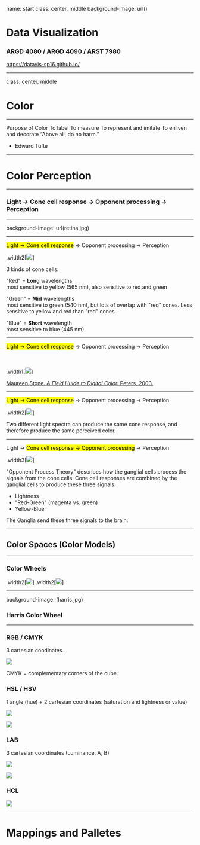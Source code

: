 name: start
class: center, middle
background-image: url()

# Data Visualization
                
### ARGD 4080 / ARGD 4090 / ARST 7980

<https://datavis-sp16.github.io/>

---
class: center, middle

# Color

---

Purpose of ColorTo labelTo measureTo represent and imitate To enliven and decorate“Above all, do no harm.”- Edward Tufte

---

# Color Perception

---

### Light &rarr; Cone cell response &rarr; Opponent processing &rarr; Perception

---

background-image: url(retina.jpg)

---

<mark>Light &rarr; Cone cell response</mark> &rarr; Opponent processing &rarr; Perception

.width2[![](https://upload.wikimedia.org/wikipedia/commons/0/04/Cone-fundamentals-with-srgb-spectrum.svg)]

3 kinds of cone cells:  

"Red" = **Long** wavelengths  
most sensitive to yellow (565 nm), also sensitive to red and green


"Green" = **Mid** wavelengths  
most sensitive to green (540 nm), but lots of overlap with "red" cones. Less sensitive to yellow and red than "red" cones.  


"Blue" = **Short** wavelength  
most sensitive to blue (445 nm)

---

<mark>Light &rarr; Cone cell response</mark> &rarr; Opponent processing &rarr; Perception

<br><br>
.width1[![](coneresponse.png)]

[Maureen Stone. *A Field Huide to Digital Color.* Peters, 2003.](http://www.amazon.com/gp/product/1568811616/qid=1137018573/sr=2-1/ref=pd_bbs_b_2_1/102-3650979-5932915?s=books&v=glance&n=283155)

---

<mark>Light &rarr; Cone cell response</mark> &rarr; Opponent processing &rarr; Perception

.width2[![](spectra.png)]

Two different light spectra can produce the same cone response, and therefore produce the same perceived color.

---

Light &rarr; <mark>Cone cell response &rarr; Opponent processing</mark> &rarr; Perception

.width3[![](oponent.svg)]

"Opponent Process Theory" describes how the ganglial cells process the signals from the cone cells.  Cone cell responses are combined by the ganglial cells to produce these three signals:  

- Lightness  
- "Red-Green" (magenta vs. green)  
- Yellow-Blue

The Ganglia send these three signals to the brain.

---

## Color Spaces (Color Models)

---

### Color Wheels

.width2[![](schiffermueller.jpg)]
.width2[![](http://www.texample.net/media/tikz/examples/PNG/rgb-color-mixing.png)]

---

background-image: (harris.jpg)

### Harris Color Wheel

---

### RGB / CMYK

3 cartesian coodinates.

![](https://upload.wikimedia.org/wikipedia/commons/8/83/RGB_Cube_Show_lowgamma_cutout_b.png)

CMYK = complementary corners of the cube.

### HSL / HSV

1 angle (hue) + 2 cartesian coordinates (saturation and lightness or value)

![](http://www.texample.net/media/tikz/examples/PNG/rgb-color-mixing.png)

![](HSL-HSV.png)

### LAB

3 cartesian coordinates (Luminance, A, B)

![](https://developer.apple.com/library/mac/documentation/Cocoa/Conceptual/DrawColor/Concepts/Art/csl02.gif)

![](http://www.dubayrox.com/images/cielabpng.png)

### HCL

![](https://upload.wikimedia.org/wikipedia/commons/b/b3/HSL_color_solid_dblcone_chroma_gray.png)

---

# Mappings and Palletes

